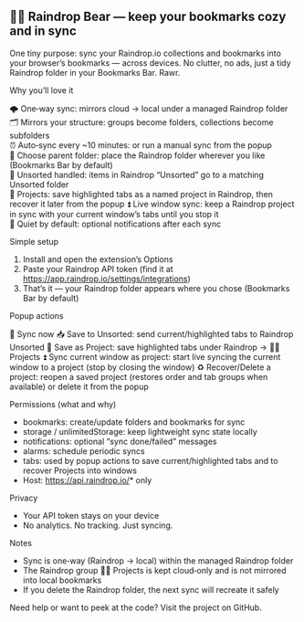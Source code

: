 ## 🐻‍❄️ Raindrop Bear — keep your bookmarks cozy and in sync

One tiny purpose: sync your Raindrop.io collections and bookmarks into your browser’s bookmarks — across devices. No clutter, no ads, just a tidy Raindrop folder in your Bookmarks Bar. Rawr.

Why you’ll love it

🌩️ One‑way sync: mirrors cloud → local under a managed Raindrop folder  
🗂️ Mirrors your structure: groups become folders, collections become subfolders  
⏰ Auto‑sync every ~10 minutes: or run a manual sync from the popup  
📁 Choose parent folder: place the Raindrop folder wherever you like (Bookmarks Bar by default)  
📂 Unsorted handled: items in Raindrop “Unsorted” go to a matching Unsorted folder  
💾 Projects: save highlighted tabs as a named project in Raindrop, then recover it later from the popup
⏫ Live window sync: keep a Raindrop project in sync with your current window’s tabs until you stop it  
🔕 Quiet by default: optional notifications after each sync

Simple setup

1. Install and open the extension’s Options
2. Paste your Raindrop API token (find it at https://app.raindrop.io/settings/integrations)
3. That’s it — your Raindrop folder appears where you chose (Bookmarks Bar by default)

Popup actions

🔄 Sync now
📥 Save to Unsorted: send current/highlighted tabs to Raindrop Unsorted
💾 Save as Project: save highlighted tabs under Raindrop → 🐻‍❄️ Projects
⏫ Sync current window as project: start live syncing the current window to a project (stop by closing the window)
♻️ Recover/Delete a project: reopen a saved project (restores order and tab groups when available) or delete it from the popup

Permissions (what and why)

- bookmarks: create/update folders and bookmarks for sync
- storage / unlimitedStorage: keep lightweight sync state locally
- notifications: optional “sync done/failed” messages
- alarms: schedule periodic syncs
- tabs: used by popup actions to save current/highlighted tabs and to recover Projects into windows
- Host: https://api.raindrop.io/* only

Privacy

- Your API token stays on your device
- No analytics. No tracking. Just syncing.

Notes

- Sync is one‑way (Raindrop → local) within the managed Raindrop folder
- The Raindrop group 🐻‍❄️ Projects is kept cloud‑only and is not mirrored into local bookmarks
- If you delete the Raindrop folder, the next sync will recreate it safely

Need help or want to peek at the code? Visit the project on GitHub.
